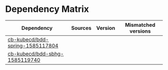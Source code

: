 # Dependency Matrix

Dependency | Sources | Version | Mismatched versions
---------- | ------- | ------- | -------------------
[cb-kubecd/bdd-spring-1585117804](https://github.com/cb-kubecd/bdd-spring-1585117804.git) |  | []() | 
[cb-kubecd/bdd-sbhg-1585119740](https://github.com/cb-kubecd/bdd-sbhg-1585119740.git) |  | []() | 
